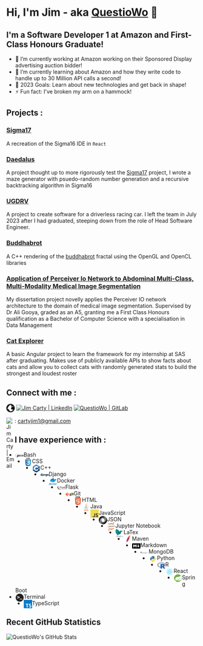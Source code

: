 # Hi, I'm Jim - aka [QuestioWo][website] 👋

## I'm a Software Developer 1 at Amazon and First-Class Honours Graduate!
- 🔭 I’m currently working at Amazon working on their Sponsored Display advertising auction bidder!
- 🌱 I’m currently learning about Amazon and how they write code to handle up to 30 Million API calls a second!
- 🥅 2023 Goals: Learn about new technologies and get back in shape!
- ⚡ Fun fact: I've broken my arm on a hammock!

## Projects :

### [Sigma17][sigma17]

A recreation of the Sigma16 IDE in `React`

### [Daedalus][daedalus]

A project thought up to more rigorously test the [Sigma17][sigma17] project, I wrote a maze generator with psuedo-random number generation and a recursive backtracking algorithm in Sigma16

### [UGDRV][ugrdv]

A project to create software for a driverless racing car. I left the team in July 2023 after I had graduated, steeping down from the role of Head Software Engineer.

### [Buddhabrot][buddhabrot]

A C++ rendering of the [buddhabrot](https://en.wikipedia.org/wiki/Buddhabrot) fractal using the OpenGL and OpenCL libraries

### [Application of Perceiver Io Network to Abdominal Multi-Class, Multi-Modality Medical Image Segmentation](https://github.com/questiowo/l4_amos_project)

My dissertation project novelly applies the Perceiver IO network architecture to the domain of medical image segmentation. Supervised by Dr Ali Gooya, graded as an A5, granting me a First Class Honours qualification as a Bachelor of Computer Science with a specialisation in Data Management

### [Cat Explorer][cat-explorer]

A basic Angular project to learn the framework for my internship at SAS after graduating. Makes use of publicly available APIs to show facts about cats and allow you to collect cats with randomly generated stats to build the strongest and loudest roster

## Connect with me :

[<img align="center" alt="questiowo.github.io" width="22px" src="https://raw.githubusercontent.com/iconic/open-iconic/master/svg/globe.svg" />][website]
[<img align="center" alt="Jim Carty | LinkedIn" width="22px" src="https://raw.githubusercontent.com/FortAwesome/Font-Awesome/951a0d011f8c832991750c16136f8e260efa60b5/svgs/brands/linkedin.svg" />][linkedin]
[<img align="center" alt="QuestioWo | GitLab" width="22px" src="https://raw.githubusercontent.com/FortAwesome/Font-Awesome/951a0d011f8c832991750c16136f8e260efa60b5/svgs/brands/gitlab.svg" />][gitlab]

[<img align="left" alt="Jim Carty | Email" width="22px" src="https://raw.githubusercontent.com/FortAwesome/Font-Awesome/master/svgs/regular/envelope.svg" />][email]: [cartyjim1@gmail.com][email]

## I have experience with :

- <img align="left" alt="Bash" width="22px" src="https://raw.githubusercontent.com/github/explore/80688e429a7d4ef2fca1e82350fe8e3517d3494d/topics/bash/bash.png" /> Bash
- <img align="left" alt="CSS3" width="22px" src="https://raw.githubusercontent.com/github/explore/80688e429a7d4ef2fca1e82350fe8e3517d3494d/topics/css/css.png" /> CSS
- <img align="left" alt="C++" width="22px" src="https://raw.githubusercontent.com/github/explore/80688e429a7d4ef2fca1e82350fe8e3517d3494d/topics/cpp/cpp.png" /> C++
- <img align="left" alt="Django" width="22px" src="https://raw.githubusercontent.com/github/explore/80688e429a7d4ef2fca1e82350fe8e3517d3494d/topics/django/django.png" /> Django
- <img align="left" alt="Docker" width="22px" src="https://raw.githubusercontent.com/github/explore/80688e429a7d4ef2fca1e82350fe8e3517d3494d/topics/docker/docker.png" /> Docker
- <img align="left" alt="Flask" width="22px" src="https://raw.githubusercontent.com/github/explore/80688e429a7d4ef2fca1e82350fe8e3517d3494d/topics/flask/flask.png" /> Flask
- <img align="left" alt="Git" width="22px" src="https://raw.githubusercontent.com/github/explore/80688e429a7d4ef2fca1e82350fe8e3517d3494d/topics/git/git.png" /> Git
- <img align="left" alt="HTML5" width="22px" src="https://raw.githubusercontent.com/github/explore/80688e429a7d4ef2fca1e82350fe8e3517d3494d/topics/html/html.png" /> HTML
- <img align="left" alt="Java" width="22px" src="https://raw.githubusercontent.com/github/explore/80688e429a7d4ef2fca1e82350fe8e3517d3494d/topics/java/java.png" /> Java
- <img align="left" alt="JavaScript" width="22px" src="https://raw.githubusercontent.com/github/explore/80688e429a7d4ef2fca1e82350fe8e3517d3494d/topics/javascript/javascript.png" /> JavaScript
- <img align="left" alt="JSON" width="22px" src="https://raw.githubusercontent.com/github/explore/80688e429a7d4ef2fca1e82350fe8e3517d3494d/topics/json/json.png" /> JSON
- <img align="left" alt="Jupyter Notebook" width="22px" src="https://raw.githubusercontent.com/github/explore/80688e429a7d4ef2fca1e82350fe8e3517d3494d/topics/jupyter-notebook/jupyter-notebook.png" /> Jupyter Notebook
- <img align="left" alt="Latex" width="22px" src="https://raw.githubusercontent.com/github/explore/80688e429a7d4ef2fca1e82350fe8e3517d3494d/topics/latex/latex.png" /> LaTex
- <img align="left" alt="Maven" width="22px" src="https://raw.githubusercontent.com/github/explore/80688e429a7d4ef2fca1e82350fe8e3517d3494d/topics/maven/maven.png" /> Maven
- <img align="left" alt="Markdown" width="22px" src="https://raw.githubusercontent.com/github/explore/80688e429a7d4ef2fca1e82350fe8e3517d3494d/topics/markdown/markdown.png" /> Markdown
- <img align="left" alt="MongoDB" width="22px" src="https://raw.githubusercontent.com/github/explore/80688e429a7d4ef2fca1e82350fe8e3517d3494d/topics/mongodb/mongodb.png" /> MongoDB
- <img align="left" alt="Python" width="22px" src="https://raw.githubusercontent.com/github/explore/80688e429a7d4ef2fca1e82350fe8e3517d3494d/topics/python/python.png" /> Python
- <img align="left" alt="R" width="22px" src="https://raw.githubusercontent.com/github/explore/80688e429a7d4ef2fca1e82350fe8e3517d3494d/topics/r/r.png" /> R
- <img align="left" alt="React" width="22px" src="https://raw.githubusercontent.com/github/explore/80688e429a7d4ef2fca1e82350fe8e3517d3494d/topics/react/react.png" /> React
- <img align="left" alt="Spring Boot" width="22px" src="https://raw.githubusercontent.com/github/explore/80688e429a7d4ef2fca1e82350fe8e3517d3494d/topics/spring-boot/spring-boot.png" /> Spring Boot
- <img align="left" alt="Terminal" width="22px" src="https://raw.githubusercontent.com/github/explore/80688e429a7d4ef2fca1e82350fe8e3517d3494d/topics/terminal/terminal.png" /> Terminal
- <img align="left" alt="TypeScript" width="22px" src="https://raw.githubusercontent.com/github/explore/80688e429a7d4ef2fca1e82350fe8e3517d3494d/topics/typescript/typescript.png" /> TypeScript

## Recent GitHub Statistics

<img align="centre" alt="QuestioWo's GitHub Stats" src="https://github-readme-stats.vercel.app/api?username=QuestioWo&show_icons=true&hide_border=true" />

[email]: mailto:cartyjim1@gmail.com
[website]: https://questiowo.github.io
[sigma17]: https://questiowo.github.io/Sigma17
[daedalus]: https://questiowo.github.io/Daedalus
[ugrdv]: https://www.linkedin.com/posts/jim-carty-5950261b4_autonomous-autonomousdriving-software-activity-6826219364124127232-2MVw
[buddhabrot]: https://questiowo.github.io/buddhabrot
[linkedin]: https://www.linkedin.com/in/jim-carty-5950261b4
[gitlab]: https://www.gitlab.com/QuestioWo
[cat-explorer]: https://questiowo.github.io/cat-explorer
